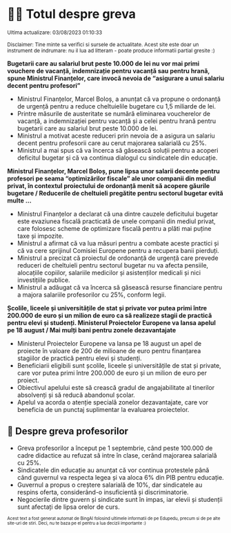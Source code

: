 # 👩‍🏫 Totul despre greva
<sub>Ultima actualizare: 03/08/2023 01:10:33</sub>

<sub>Disclaimer: Tine minte sa verifici si sursele de actualitate. Acest site este doar un instrument de indrumare: nu il lua ad litteram - poate produce informatii partial gresite :)</sub>

**Bugetarii care au salariul brut peste 10.000 de lei nu vor mai primi vouchere de vacanță, indemnizație pentru vacanță sau pentru hrană, spune Ministrul Finanțelor, care invocă nevoia de “asigurare a unui salariu decent pentru profesori”**

- Ministrul Finanțelor, Marcel Boloș, a anunțat că va propune o ordonanță de urgență pentru a reduce cheltuielile bugetare cu 1,5 miliarde de lei.
- Printre măsurile de austeritate se numără eliminarea voucherelor de vacanță, a indemnizației pentru vacanță și a celei pentru hrană pentru bugetarii care au salariul brut peste 10.000 de lei.
- Ministrul a motivat aceste reduceri prin nevoia de a asigura un salariu decent pentru profesorii care au cerut majorarea salarială cu 25%.
- Ministrul a mai spus că va încerca să găsească soluții pentru a acoperi deficitul bugetar și că va continua dialogul cu sindicatele din educație.

**Ministrul Finanțelor, Marcel Boloș, pune lipsa unor salarii decente pentru profesori pe seama “optimizărilor fiscale” ale unor companii din mediul privat, în contextul proiectului de ordonanță menit să acopere găurile bugetare / Reducerile de cheltuieli pregătite pentru sectorul bugetar evită multe ...**

- Ministrul Finanțelor a declarat că una dintre cauzele deficitului bugetar este evaziunea fiscală practicată de unele companii din mediul privat, care folosesc scheme de optimizare fiscală pentru a plăti mai puține taxe și impozite.
- Ministrul a afirmat că va lua măsuri pentru a combate aceste practici și că va cere sprijinul Comisiei Europene pentru a recupera banii pierduți.
- Ministrul a precizat că proiectul de ordonanță de urgență care prevede reduceri de cheltuieli pentru sectorul bugetar nu va afecta pensiile, alocațiile copiilor, salariile medicilor și asistenților medicali și nici investițiile publice.
- Ministrul a adăugat că va încerca să găsească resurse financiare pentru a majora salariile profesorilor cu 25%, conform legii.

**Școlile, liceele și universitățile de stat și private vor putea primi între 200.000 de euro și un milion de euro ca să realizeze stagii de practică pentru elevi și studenți. Ministerul Proiectelor Europene va lansa apelul pe 18 august / Mai mulți bani pentru zonele dezavantajate**

- Ministerul Proiectelor Europene va lansa pe 18 august un apel de proiecte în valoare de 200 de milioane de euro pentru finanțarea stagiilor de practică pentru elevi și studenți.
- Beneficiarii eligibili sunt școlile, liceele și universitățile de stat și private, care vor putea primi între 200.000 de euro și un milion de euro per proiect.
- Obiectivul apelului este să crească gradul de angajabilitate al tinerilor absolvenți și să reducă abandonul școlar.
- Apelul va acorda o atenție specială zonelor dezavantajate, care vor beneficia de un punctaj suplimentar la evaluarea proiectelor.

## 🏫 Despre greva profesorilor

- Greva profesorilor a început pe 1 septembrie, când peste 100.000 de cadre didactice au refuzat să intre în clase, cerând majorarea salarială cu 25%.
- Sindicatele din educație au anunțat că vor continua protestele până când guvernul va respecta legea și va aloca 6% din PIB pentru educație.
- Guvernul a propus o creștere salarială de 10%, dar sindicatele au respins oferta, considerând-o insuficientă și discriminatorie.
- Negocierile dintre guvern și sindicate sunt în impas, iar elevii și studenții sunt afectați de lipsa orelor de curs.


<sub><sub>Acest text a fost generat automat de BingAI folosind ultimele informatii de pe Edupedu, precum si de pe alte site-uri de stiri. Deci, nu te baza pe el pentru a lua decizii importante :)</sub></sub>